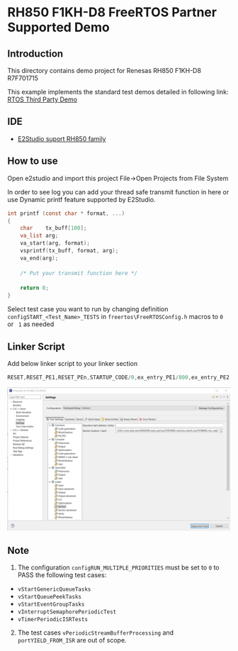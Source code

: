 # RH850 F1KH-D8 FreeRTOS Partner Supported Demo

## Introduction
This directory contains demo project for Renesas RH850 F1KH-D8 R7F701715

This example implements the standard test demos detailed in following link: [RTOS Third Party Demo](https://github.com/FreeRTOS/FreeRTOS/blob/main/FreeRTOS/Demo/ThirdParty/Template/README.md)

## IDE
- [E2Studio suport RH850 family](https://www.renesas.com/us/en/software-tool/e2studio-information-rh850-family)



## How to use
Open e2studio and import this project File->Open Projects from File System

In order to see log you can add your thread safe transmit function in here or use Dynamic printf feature supported by E2Studio.

```c
int printf (const char * format, ...)
{
    char    tx_buff[100];
    va_list arg;
    va_start(arg, format);
    vsprintf(tx_buff, format, arg);
    va_end(arg);

    /* Put your transmit function here */

    return 0;
}

```
Select test case you want to run by changing definition `configSTART_<Test_Name>_TESTS` in `freertos\FreeRTOSConfig.h` macros to `0` or ` 1` as needed

## Linker Script
Add below linker script to your linker section
```c
RESET,RESET_PE1,RESET_PEn,STARTUP_CODE/0,ex_entry_PE1/800,ex_entry_PE2,.const,.INIT_BSEC.const,.INIT_DSEC.const,.data,.text/00002000,.stack_pe2.bss/FE9D0000,.stack.bss,.data.R,.bss/FEFB8000,.mev_address.bss/FFFEEC04,RESET_PE2/0800000
```
![Linker section](../Image//Linker.png)

## Note
1. The configuration `configRUN_MULTIPLE_PRIORITIES` must be set to `0` to PASS the following test cases:
- `vStartGenericQueueTasks`
- `vStartQueuePeekTasks`
- `vStartEventGroupTasks`
- `vInterruptSemaphorePeriodicTest`
- `vTimerPeriodicISRTests`
2. The test cases `vPeriodicStreamBufferProcessing` and `portYIELD_FROM_ISR` are out of scope.
